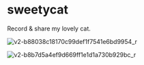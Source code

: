 # sweetycat
Record &amp; share my lovely cat.

![v2-b88038c18170c99def1f7541e6bd9954_r](https://github.com/user-attachments/assets/a72f2673-b82e-41ea-bfc8-96b6236de495)

![v2-b8b7d5a4ef9d669ff1e1d1a730b929bc_r](https://github.com/user-attachments/assets/88e67a17-39af-4577-993c-89134b798001)
